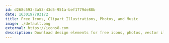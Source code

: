 ```yaml
---
id: d268c593-3a53-43d5-951a-bef1779de88b
date: 1630197793172
title: Free Icons, Clipart Illustrations, Photos, and Music
image: ./default.png
external: https://icons8.com
description: Download design elements for free icons, photos, vector illustrations, and music for your videos. All the assets made by designers → consistent quality ⚡️
---
```

